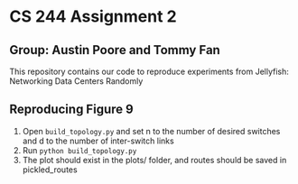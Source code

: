 # CS 244 Assignment 2
## Group: Austin Poore and Tommy Fan

This repository contains our code to reproduce experiments from Jellyfish: Networking Data Centers Randomly

## Reproducing Figure 9

1. Open `build_topology.py` and set n to the number of desired switches and d to the number of inter-switch links
2. Run `python build_topology.py`
3. The plot should exist in the plots/ folder, and routes should be saved in pickled_routes
